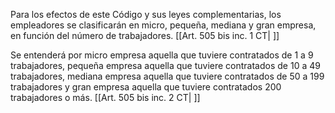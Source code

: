 Para los efectos de este Código y sus leyes complementarias, los empleadores se clasificarán en micro, pequeña, mediana y gran empresa, en función del número de trabajadores. [[Art. 505 bis inc. 1 CT| ]]

Se entenderá por micro empresa aquella que tuviere contratados de 1 a 9 trabajadores, pequeña empresa aquella que tuviere contratados de 10 a 49 trabajadores, mediana empresa aquella que tuviere contratados de 50 a 199 trabajadores y gran empresa aquella que tuviere contratados 200 trabajadores o más. [[Art. 505 bis inc. 2 CT| ]]